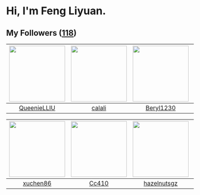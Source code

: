 # Hi, I'm Feng Liyuan.

## My Followers ([118](https://github.com/SunRunAway?tab=followers))

| <img src="https://avatars.githubusercontent.com/u/37468107?v=4" width="150" height="150" /> | <img src="https://avatars.githubusercontent.com/u/15995588?v=4" width="150" height="150" /> | <img src="https://avatars.githubusercontent.com/u/23115833?v=4" width="150" height="150" /> | <img src="https://avatars.githubusercontent.com/u/10414494?v=4" width="150" height="150" /> |
| :-----------------------------------------------------------------------------------------: | :-----------------------------------------------------------------------------------------: | :-----------------------------------------------------------------------------------------: | :-----------------------------------------------------------------------------------------: |
|                        [QueenieLLIU](https://github.com/QueenieLLIU)                        |                             [calali](https://github.com/calali)                             |                          [Beryl1230](https://github.com/Beryl1230)                          |                          [WanFadong](https://github.com/WanFadong)                          |

| <img src="https://avatars.githubusercontent.com/u/39176987?v=4" width="150" height="150" /> | <img src="https://avatars.githubusercontent.com/u/37112567?v=4" width="150" height="150" /> | <img src="https://avatars.githubusercontent.com/u/24202964?v=4" width="150" height="150" /> | <img src="https://avatars.githubusercontent.com/u/13427348?v=4" width="150" height="150" /> |
| :-----------------------------------------------------------------------------------------: | :-----------------------------------------------------------------------------------------: | :-----------------------------------------------------------------------------------------: | :-----------------------------------------------------------------------------------------: |
|                           [xuchen86](https://github.com/xuchen86)                           |                              [Cc410](https://github.com/Cc410)                              |                        [hazelnutsgz](https://github.com/hazelnutsgz)                        |                             [Yisaer](https://github.com/Yisaer)                             |